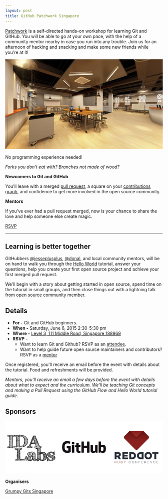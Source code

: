 ```yaml
---
layout: post
title: GitHub Patchwork Singapore
---
```


[Patchwork](https://patchwork.github.io/) is a self-directed hands-on workshop for learning Git and GitHub. You will be able to go at your own pace, with the help of a community mentor nearby in case you run into any trouble. Join us for an afternoon of hacking and snacking and make some new friends while you're at it!

![IDA Labs](/images/2015-06-06-github-patchwork-singapore/ida-labs-venue.jpg)

No programming experience needed! 

*Forks you don't eat with? Branches not made of wood?*

**Newcomers to Git and GitHub** 

You'll leave with a merged [pull request](https://help.github.com/articles/using-pull-requests/), a square on your [contributions graph](https://help.github.com/articles/viewing-contributions), and confidence to get more involved in the open source community.

**Mentors** 

If you've ever had a pull request merged, now is your chance to share the love and help someone else create magic.

<a class="btn btn-primary" href="https://ti.to/github-events/patchwork-singapore">RSVP</a>

---

## Learning is better together

GitHubbers [@jesseplusplus](https://github.com/jesseplusplus), [@donal](https://github.com/donal), and local community mentors, will be on hand to walk you through the [Hello World](https://guides.github.com/activities/hello-world/) tutorial, answer your questions, help you create your first open source project and achieve your first merged pull request.

We'll begin with a story about getting started in open source, spend time on the tutorial in small groups, and then close things out with a lightning talk from open source community member.

## Details

- **For -** Git and GitHub beginners.
- **When -** Saturday, June 6, 2015 2:30-5:30 pm
- **Where -** [Level 3, 111 Middle Road, Singapore 188969](https://www.google.com.sg/maps/place/National+Design+Centre/@1.298824,103.853511,15z/)
- **RSVP -**
  - Want to learn Git and Github? RSVP as an [attendee](https://ti.to/github-events/patchwork-singapore).
  - Want to help guide future open source maintainers and contributors? RSVP as a [mentor](https://ti.to/github-events/patchwork-singapore)

Once registered, you'll receive an email before the event with details about the tutorial. Food and refreshments will be provided.

*Mentors, you'll receive an email a few days before the event with details about what to expect and the curriculum. We'll be teaching Git concepts and making a Pull Request using the GitHub Flow and Hello World tutorial guide.*

## Sponsors

![Sponsors](/images/2015-06-06-github-patchwork-singapore/sponsors.jpg)

**Organisers**

[Grumpy Gits Singapore](https://grumpygits.github.io)
